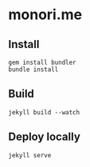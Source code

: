 # monori.me

## Install

```Shell
gem install bundler
bundle install
```

## Build

```Shell
jekyll build --watch
```

## Deploy locally

```Shell
jekyll serve
```